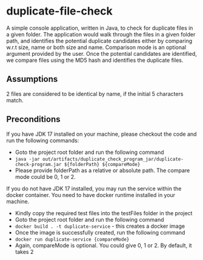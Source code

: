 # duplicate-file-check
A simple console application, written in Java, to check for duplicate files in a given folder. The application would walk through the files in a given folder path, and identifies the potential duplicate candidates either by comparing w.r.t size, name or both size and name. Comparison mode is an optional argument provided by the user. Once the potential candidates are identified, we compare files using the MD5 hash and identifies the duplicate files.

## Assumptions
2 files are considered to be identical by name, if the initial 5 characters match.

## Preconditions
If you have JDK 17 installed on your machine, please checkout the code and run the following commands:
 - Goto the project root folder and run the following command
 - `java -jar out/artifacts/duplicate_check_program_jar/duplicate-check-program.jar ${folderPath} ${compareMode}`
 - Please provide folderPath as a relative or absolute path. The compare mode could be 0, 1 or 2.

If you do not have JDK 17 installed, you may run the service within the docker container. You need to have docker runtime installed in your machine.
 - Kindly copy the required test files into the testFiles folder in the project
 - Goto the project root folder and run the following command
 - `docker build . -t duplicate-service` - this creates a docker image
 - Once the image is successfully created, run the following command
 - `docker run duplicate-service {compareMode}`
 - Again, compareMode is optional. You could give 0, 1 or 2. By default, it takes 2
